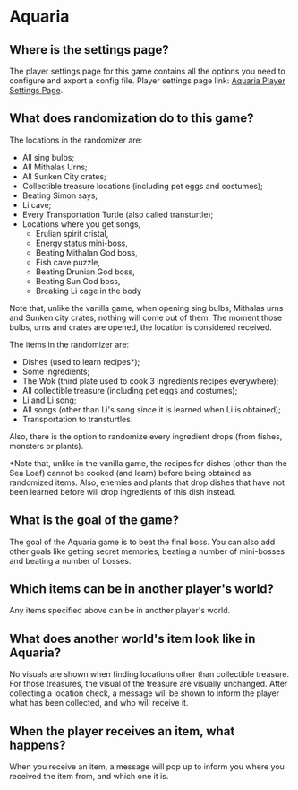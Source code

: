 # Aquaria

## Where is the settings page?

The player settings page for this game contains all the options you need to configure and export a config file. Player
settings page link: [Aquaria Player Settings Page](../player-settings).

## What does randomization do to this game?
The locations in the randomizer are:

- All sing bulbs;
- All Mithalas Urns;
- All Sunken City crates;
- Collectible treasure locations (including pet eggs and costumes);
- Beating Simon says;
- Li cave;
- Every Transportation Turtle (also called transturtle);
- Locations where you get songs,
  * Erulian spirit cristal,
  * Energy status mini-boss,
  * Beating Mithalan God boss,
  * Fish cave puzzle,
  * Beating Drunian God boss,
  * Beating Sun God boss,
  * Breaking Li cage in the body

Note that, unlike the vanilla game, when opening sing bulbs, Mithalas urns and Sunken city crates,
nothing will come out of them. The moment those bulbs, urns and crates are opened, the location is considered received.

The items in the randomizer are:
- Dishes (used to learn recipes*);
- Some ingredients;
- The Wok (third plate used to cook 3 ingredients recipes everywhere);
- All collectible treasure (including pet eggs and costumes);
- Li and Li song;
- All songs (other than Li's song since it is learned when Li is obtained);
- Transportation to transturtles.

Also, there is the option to randomize every ingredient drops (from fishes, monsters
or plants).

*Note that, unlike in the vanilla game, the recipes for dishes (other than the Sea Loaf)
cannot be cooked (and learn) before being obtained as randomized items. Also, enemies and plants
that drop dishes that have not been learned before will drop ingredients of this dish instead.

## What is the goal of the game?
The goal of the Aquaria game is to beat the final boss. You can also add other goals like getting
secret memories, beating a number of mini-bosses and beating a number of bosses.

## Which items can be in another player's world?
Any items specified above can be in another player's world.

## What does another world's item look like in Aquaria?
No visuals are shown when finding locations other than collectible treasure.
For those treasures, the visual of the treasure are visually unchanged.
After collecting a location check, a message will be shown to inform the player
what has been collected, and who will receive it.

## When the player receives an item, what happens?
When you receive an item, a message will pop up to inform you where you received
the item from, and which one it is.
